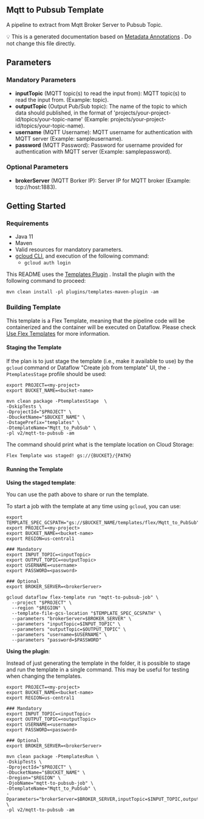 Mqtt to Pubsub Template
---
A pipeline to extract from Mqtt Broker Server to Pubsub Topic.


:bulb: This is a generated documentation based
on [Metadata Annotations](https://github.com/GoogleCloudPlatform/DataflowTemplates#metadata-annotations)
. Do not change this file directly.

## Parameters

### Mandatory Parameters

* **inputTopic** (MQTT topic(s) to read the input from): MQTT topic(s) to read the input from. (Example: topic).
* **outputTopic** (Output Pub/Sub topic): The name of the topic to which data should published, in the format of 'projects/your-project-id/topics/your-topic-name' (Example: projects/your-project-id/topics/your-topic-name).
* **username** (MQTT Username): MQTT username for authentication with MQTT server (Example: sampleusername).
* **password** (MQTT Password): Password for username provided for authentication with MQTT server (Example: samplepassword).

### Optional Parameters

* **brokerServer** (MQTT Borker IP): Server IP for MQTT broker (Example: tcp://host:1883).

## Getting Started

### Requirements

* Java 11
* Maven
* Valid resources for mandatory parameters.
* [gcloud CLI](https://cloud.google.com/sdk/gcloud), and execution of the
  following command:
    * `gcloud auth login`

This README uses
the [Templates Plugin](https://github.com/GoogleCloudPlatform/DataflowTemplates#templates-plugin)
. Install the plugin with the following command to proceed:

```shell
mvn clean install -pl plugins/templates-maven-plugin -am
```

### Building Template

This template is a Flex Template, meaning that the pipeline code will be
containerized and the container will be executed on Dataflow. Please
check [Use Flex Templates](https://cloud.google.com/dataflow/docs/guides/templates/using-flex-templates)
for more information.

#### Staging the Template

If the plan is to just stage the template (i.e., make it available to use) by
the `gcloud` command or Dataflow "Create job from template" UI,
the `-PtemplatesStage` profile should be used:

```shell
export PROJECT=<my-project>
export BUCKET_NAME=<bucket-name>

mvn clean package -PtemplatesStage  \
-DskipTests \
-DprojectId="$PROJECT" \
-DbucketName="$BUCKET_NAME" \
-DstagePrefix="templates" \
-DtemplateName="Mqtt_to_PubSub" \
-pl v2/mqtt-to-pubsub -am
```

The command should print what is the template location on Cloud Storage:

```
Flex Template was staged! gs://{BUCKET}/{PATH}
```


#### Running the Template

**Using the staged template**:

You can use the path above to share or run the template.

To start a job with the template at any time using `gcloud`, you can use:

```shell
export TEMPLATE_SPEC_GCSPATH="gs://$BUCKET_NAME/templates/flex/Mqtt_to_PubSub"
export PROJECT=<my-project>
export BUCKET_NAME=<bucket-name>
export REGION=us-central1

### Mandatory
export INPUT_TOPIC=<inputTopic>
export OUTPUT_TOPIC=<outputTopic>
export USERNAME=<username>
export PASSWORD=<password>

### Optional
export BROKER_SERVER=<brokerServer>

gcloud dataflow flex-template run "mqtt-to-pubsub-job" \
  --project "$PROJECT" \
  --region "$REGION" \
  --template-file-gcs-location "$TEMPLATE_SPEC_GCSPATH" \
  --parameters "brokerServer=$BROKER_SERVER" \
  --parameters "inputTopic=$INPUT_TOPIC" \
  --parameters "outputTopic=$OUTPUT_TOPIC" \
  --parameters "username=$USERNAME" \
  --parameters "password=$PASSWORD"
```


**Using the plugin**:

Instead of just generating the template in the folder, it is possible to stage
and run the template in a single command. This may be useful for testing when
changing the templates.

```shell
export PROJECT=<my-project>
export BUCKET_NAME=<bucket-name>
export REGION=us-central1

### Mandatory
export INPUT_TOPIC=<inputTopic>
export OUTPUT_TOPIC=<outputTopic>
export USERNAME=<username>
export PASSWORD=<password>

### Optional
export BROKER_SERVER=<brokerServer>

mvn clean package -PtemplatesRun \
-DskipTests \
-DprojectId="$PROJECT" \
-DbucketName="$BUCKET_NAME" \
-Dregion="$REGION" \
-DjobName="mqtt-to-pubsub-job" \
-DtemplateName="Mqtt_to_PubSub" \
-Dparameters="brokerServer=$BROKER_SERVER,inputTopic=$INPUT_TOPIC,outputTopic=$OUTPUT_TOPIC,username=$USERNAME,password=$PASSWORD" \
-pl v2/mqtt-to-pubsub -am
```
